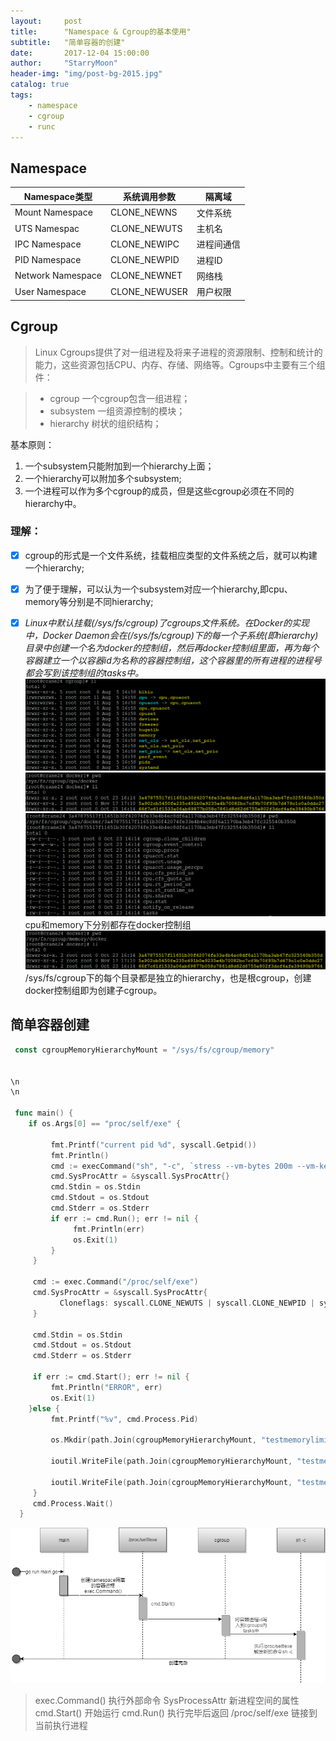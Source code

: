 ```yaml
---
layout:     post
title:      "Namespace & Cgroup的基本使用"
subtitle:   "简单容器的创建"
date:       2017-12-04 15:00:00
author:     "StarryMoon"
header-img: "img/post-bg-2015.jpg"
catalog: true
tags:
    - namespace
    - cgroup
    - runc
---
```


## Namespace

|Namespace类型|系统调用参数|隔离域|
|---|---|---|
|Mount Namespace|CLONE_NEWNS|文件系统|
|UTS Namespac|CLONE_NEWUTS|主机名|
|IPC Namespace|CLONE_NEWIPC|进程间通信|
|PID Namespace|CLONE_NEWPID|进程ID|
|Network Namespace|CLONE_NEWNET|网络栈|
|User Namespace|CLONE_NEWUSER|用户权限|

## Cgroup

> Linux Cgroups提供了对一组进程及将来子进程的资源限制、控制和统计的能力，这些资源包括CPU、内存、存储、网络等。Cgroups中主要有三个组件：

 > * cgroup
   一个cgroup包含一组进程；
 > * subsystem
   一组资源控制的模块；
 > * hierarchy
   树状的组织结构；

基本原则：

 1. 一个subsystem只能附加到一个hierarchy上面；
 2. 一个hierarchy可以附加多个subsystem;
 3. 一个进程可以作为多个cgroup的成员，但是这些cgroup必须在不同的hierarchy中。

### 理解：

  - [x] cgroup的形式是一个文件系统，挂载相应类型的文件系统之后，就可以构建一个hierarchy;
  - [x] 为了便于理解，可以认为一个subsystem对应一个hierarchy,即cpu、memory等分别是不同hierarchy;
    
  - [x] *Linux中默认挂载(/sys/fs/cgroup)了cgroups文件系统。在Docker的实现中，Docker Daemon会在(/sys/fs/cgroup)下的每一个子系统(即hierarchy)目录中创建一个名为docker的控制组，然后再docker控制组里面，再为每个容器建立一个以容器id为名称的容器控制组，这个容器里的所有进程的进程号都会写到该控制组的tasks中。*
  ![20171204-05](/img/in-post/20171204/20171204-05.png)
  ![20171204-01](/img/in-post/20171204/20171204-01.png)
  ![20171204-03](/img/in-post/20171204/20171204-03.png)
cpu和memory下分别都存在docker控制组
![20171204-04](/img/in-post/20171204/20171204-04.png)
/sys/fs/cgroup下的每个目录都是独立的hierarchy，也是根cgroup，创建docker控制组即为创建子cgroup。

## 简单容器创建

```go
 const cgroupMemoryHierarchyMount = "/sys/fs/cgroup/memory"


\n
\n

 func main() {
    if os.Args[0] == "proc/self/exe" {
 
         fmt.Printf("current pid %d", syscall.Getpid())
         fmt.Println()
         cmd := execCommand("sh", "-c", `stress --vm-bytes 200m --vm-keep -m 1`)
         cmd.SysProcAttr = &syscall.SysProcAttr{}
         cmd.Stdin = os.Stdin
         cmd.Stdout = os.Stdout
         cmd.Stderr = os.Stderr
         if err := cmd.Run(); err != nil {
              fmt.Println(err)
              os.Exit(1)
         }
     }
 
     cmd := exec.Command("/proc/self/exe")
     cmd.SysProcAttr = &syscall.SysProcAttr{
           Cloneflags: syscall.CLONE_NEWUTS | syscall.CLONE_NEWPID | syscall.CLONE_NEWNS,
     }
 
     cmd.Stdin = os.Stdin
     cmd.Stdout = os.Stdout
     cmd.Stderr = os.Stderr
 
     if err := cmd.Start(); err != nil {
         fmt.Println("ERROR", err)
         os.Exit(1)
    }else {
         fmt.Printf("%v", cmd.Process.Pid)
 
         os.Mkdir(path.Join(cgroupMemoryHierarchyMount, "testmemorylimit"), 0755)
 
         ioutil.WriteFile(path.Join(cgroupMemoryHierarchyMount, "testmemorylimit", "tasks"),   []byte(strconv.Itoa(cmd.Process.Pid)), 0644)
 
         ioutil.WriteFile(path.Join(cgroupMemoryHierarchyMount, "testmemorylimit", "memory.limit_in_bytes"), []byte("100  m"), 0644)
     }
     cmd.Process.Wait()
  }
 ```

![20171204-06](/img/in-post/20171204/20171204-06.png)

>exec.Command() 执行外部命令
SysProcessAttr 新进程空间的属性
cmd.Start() 开始运行
cmd.Run() 执行完毕后返回
/proc/self/exe 链接到当前执行进程

